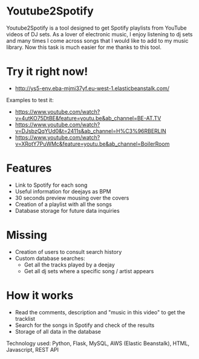 # Youtube2Spotify
Youtube2Spotify is a tool designed to get Spotify playlists from YouTube videos of DJ sets. As a lover of electronic music, I enjoy listening to dj sets and many times I come across songs that I would like to add to my music library. Now this task is much easier for me thanks to this tool.

# Try it right now!
- http://ys5-env.eba-mjmi37yf.eu-west-1.elasticbeanstalk.com/

Examples to test it:
- https://www.youtube.com/watch?v=4utKO75DtBE&feature=youtu.be&ab_channel=BE-AT.TV
- https://www.youtube.com/watch?v=DJsbzQqYUd0&t=2411s&ab_channel=H%C3%96RBERLIN
- https://www.youtube.com/watch?v=XRotY7PuWMc&feature=youtu.be&ab_channel=BoilerRoom

# Features
- Link to Spotify for each song
- Useful information for deejays as BPM
- 30 seconds preview mousing over the covers
- Creation of a playlist with all the songs
- Database storage for future data inquiries

# Missing
- Creation of users to consult search history
- Custom database searches:
    - Get all the tracks played by a deejay
    - Get all dj sets where a specific song / artist appears
    
# How it works
- Read the comments, description and "music in this video" to get the tracklist
- Search for the songs in Spotify and check of the results
- Storage of all data in the database

Technology used: Python, Flask, MySQL, AWS (Elastic Beanstalk), HTML, Javascript, REST API
